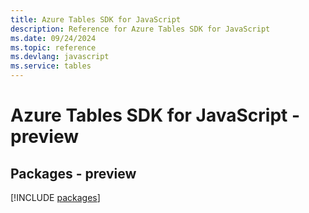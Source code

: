 ```yaml
---
title: Azure Tables SDK for JavaScript
description: Reference for Azure Tables SDK for JavaScript
ms.date: 09/24/2024
ms.topic: reference
ms.devlang: javascript
ms.service: tables
---
```

# Azure Tables SDK for JavaScript - preview
## Packages - preview
[!INCLUDE [packages](tables-index.md)]